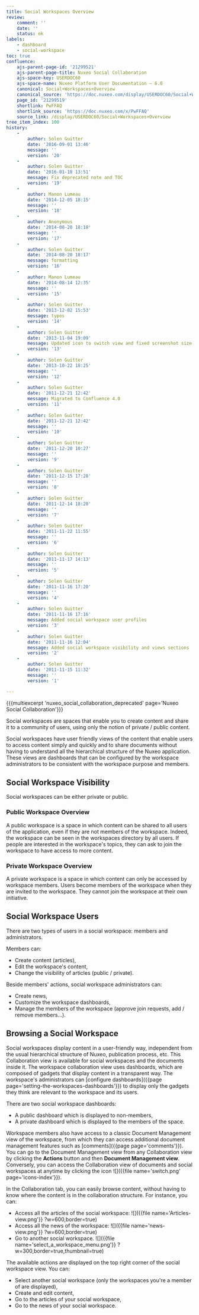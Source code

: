 ```yaml
---
title: Social Workspaces Overview
review:
    comment: ''
    date: ''
    status: ok
labels:
    - dashboard
    - social-workspace
toc: true
confluence:
    ajs-parent-page-id: '21299521'
    ajs-parent-page-title: Nuxeo Social Collaboration
    ajs-space-key: USERDOC60
    ajs-space-name: Nuxeo Platform User Documentation — 6.0
    canonical: Social+Workspaces+Overview
    canonical_source: 'https://doc.nuxeo.com/display/USERDOC60/Social+Workspaces+Overview'
    page_id: '21299519'
    shortlink: PwFFAQ
    shortlink_source: 'https://doc.nuxeo.com/x/PwFFAQ'
    source_link: /display/USERDOC60/Social+Workspaces+Overview
tree_item_index: 100
history:
    -
        author: Solen Guitter
        date: '2016-09-01 13:46'
        message: ''
        version: '20'
    -
        author: Solen Guitter
        date: '2016-01-18 13:51'
        message: Fix deprecated note and TOC
        version: '19'
    -
        author: Manon Lumeau
        date: '2014-12-05 18:15'
        message: ''
        version: '18'
    -
        author: Anonymous
        date: '2014-08-20 18:18'
        message: ''
        version: '17'
    -
        author: Solen Guitter
        date: '2014-08-20 18:17'
        message: formatting
        version: '16'
    -
        author: Manon Lumeau
        date: '2014-08-14 12:35'
        message: ''
        version: '15'
    -
        author: Solen Guitter
        date: '2013-12-02 15:53'
        message: typos
        version: '14'
    -
        author: Solen Guitter
        date: '2013-11-04 19:09'
        message: Updated icon to switch view and fixed screenshot size
        version: '13'
    -
        author: Solen Guitter
        date: '2013-10-22 18:25'
        message: ''
        version: '12'
    -
        author: Solen Guitter
        date: '2011-12-21 12:42'
        message: Migrated to Confluence 4.0
        version: '11'
    -
        author: Solen Guitter
        date: '2011-12-21 12:42'
        message: ''
        version: '10'
    -
        author: Solen Guitter
        date: '2011-12-20 10:27'
        message: ''
        version: '9'
    -
        author: Solen Guitter
        date: '2011-12-15 17:28'
        message: ''
        version: '8'
    -
        author: Solen Guitter
        date: '2011-12-14 18:20'
        message: ''
        version: '7'
    -
        author: Solen Guitter
        date: '2011-11-22 11:55'
        message: ''
        version: '6'
    -
        author: Solen Guitter
        date: '2011-11-17 14:13'
        message: ''
        version: '5'
    -
        author: Solen Guitter
        date: '2011-11-16 17:20'
        message: ''
        version: '4'
    -
        author: Solen Guitter
        date: '2011-11-16 17:16'
        message: Added social workspace user profiles
        version: '3'
    -
        author: Solen Guitter
        date: '2011-11-16 12:04'
        message: Added social workspace visibility and views sections
        version: '2'
    -
        author: Solen Guitter
        date: '2011-11-15 11:32'
        message: ''
        version: '1'

---
```

{{{multiexcerpt 'nuxeo_social_collaboration_deprecated' page='Nuxeo Social Collaboration'}}}

Social workspaces are spaces that enable you to create content and share it to a community of users, using only the notion of private / public content.

Social workspaces have user friendly views of the content that enable users to access content simply and quickly and to share documents without having to understand all the hierarchical structure of the Nuxeo application. These views are dashboards that can be configured by the workspace administrators to be consistent with the workspace purpose and members.

## Social Workspace Visibility

Social workspaces can be either private or public.

### Public Workspace Overview

A public workspace is a space in which content can be shared to all users of the application, even if they are not members of the workspace. Indeed, the workspace can be seen in the workspaces directory by all users. If people are interested in the workspace's topics, they can ask to join the workspace to have access to more content.

### Private Workspace Overview

A private workspace is a space in which content can only be accessed by workspace members. Users become members of the workspace when they are invited to the workspace. They cannot join the workspace at their own initiative.

## Social Workspace Users

There are two types of users in a social workspace: members and administrators.

Members can:

*   Create content (articles),
*   Edit the workspace's content,
*   Change the visibility of articles (public / private).

Beside members' actions, social workspace administrators can:

*   Create news,
*   Customize the workspace dashboards,
*   Manage the members of the workspace (approve join requests, add / remove members...).

## Browsing a Social Workspace

Social workspaces display content in a user-friendly way, independent from the usual hierarchical structure of Nuxeo, publication process, etc. This Collaboration view is available for social workspaces and the documents inside it. The workspace collaboration view uses dashboards, which are composed of gadgets that display content in a transparent way. The workspace's administrators can [configure dashboards]({{page page='setting-the-workspaces-dashboards'}}) to display only the gadgets they think are relevant to the workspace and its users.

There are two social workspace dashboards:

*   A public dashboard which is displayed to non-members,
*   A private dashboard which is displayed to the members of the space.

Workspace members also have access to a classic Document Management view of the workspace, from which they can access additional document management features such as [comments]({{page page='comments'}}).
You can go to the Document Management view from any Collaboration view by clicking the **Actions** button and then **Document Management view**. Conversely, you can access the Collaboration view of documents and social workspaces at anytime by clicking the icon ![]({{file name='switch.png' page='icons-index'}}).

In the Collaboration tab, you can easily browse content, without having to know where the content is in the collaboration structure. For instance, you can:

*   Access all the articles of the social workspace:
    ![]({{file name='Articles-view.png'}} ?w=600,border=true)
*   Access all the news of the workspace:
    ![]({{file name='news-view.png'}} ?w=600,border=true)
*   Go to another social workspace.
    ![]({{file name='select_a_workspace_menu.png'}} ?w=300,border=true,thumbnail=true)

The available actions are displayed on the top right corner of the social workspace view. You can:

*   Select another social workspace (only the workspaces you're a member of are displayed),
*   Create and edit content,
*   Go to the articles of your social workspace,
*   Go to the news of your social workspace.
